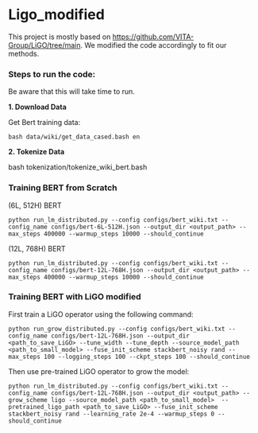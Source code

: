 # Ligo_modified

This project is mostly based on https://github.com/VITA-Group/LiGO/tree/main. We modified the code accordingly to fit our methods. 


### Steps to run the code:
Be aware that this will take time to run.


**1. Download Data**

Get Bert training data:
```
bash data/wiki/get_data_cased.bash en
```

**2. Tokenize Data**

bash tokenization/tokenize_wiki_bert.bash


### Training BERT from Scratch

(6L, 512H) BERT

```
python run_lm_distributed.py --config configs/bert_wiki.txt --config_name configs/bert-6L-512H.json --output_dir <output_path> --max_steps 400000 --warmup_steps 10000 --should_continue
```

(12L, 768H) BERT

```
python run_lm_distributed.py --config configs/bert_wiki.txt --config_name configs/bert-12L-768H.json --output_dir <output_path> --max_steps 400000 --warmup_steps 10000 --should_continue
```

### Training BERT with LiGO modified

First train a LiGO operator using the following command:

```
python run_grow_distributed.py --config configs/bert_wiki.txt --config_name configs/bert-12L-768H.json --output_dir <path_to_save_LiGO> --tune_width --tune_depth --source_model_path <path_to_small_model> --fuse_init_scheme stackbert_noisy rand --max_steps 100 --logging_steps 100 --ckpt_steps 100 --should_continue
```

Then use pre-trained LiGO operator to grow the model:

```
python run_lm_distributed.py --config configs/bert_wiki.txt --config_name configs/bert-12L-768H.json --output_dir <output_path> --grow_scheme ligo --source_model_path <path_to_small_model>  --pretrained_ligo_path <path_to_save_LiGO> --fuse_init_scheme stackbert_noisy rand --learning_rate 2e-4 --warmup_steps 0 --should_continue
```
